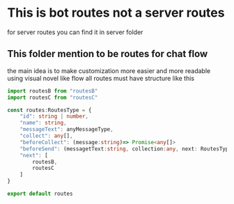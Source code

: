 # This is bot routes not a server routes

for server routes you can find it in server folder

## This folder mention to be routes for chat flow

the main idea is to make customization more easier and more readable using visual novel like flow
all routes must have structure like this

```ts
import routesB from "routesB"
import routesC from "routesC"

const routes:RoutesType = {
    "id": string | number,
    "name": string,
    "messageText": anyMessageType,
    "collect": any[],
    "beforeCollect": (message:string)=> Promise<any[]>
    "beforeSend": (messagetText:string, collection:any, next: RoutesType[])=>Promise<AnyMessageType>
    "next": [
        routesB,
        routesC
    ]
}

export default routes
```
